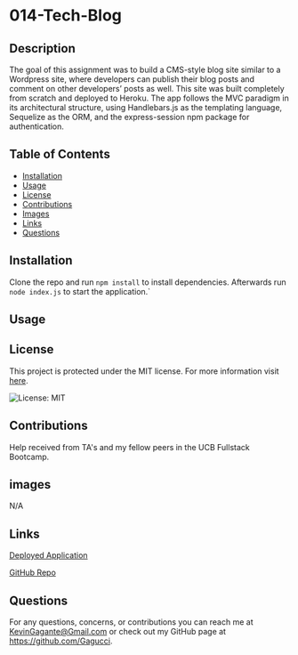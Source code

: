 # 014-Tech-Blog

## Description
  
  The goal of this assignment was to build a CMS-style blog site similar to a Wordpress site, where developers can publish their blog posts and comment on other developers’ posts as well. This site was built completely from scratch and deployed to Heroku. The app follows the MVC paradigm in its architectural structure, using Handlebars.js as the templating language, Sequelize as the ORM, and the express-session npm package for authentication.

## Table of Contents

- [Installation](#installation)
- [Usage](#usage)
- [License](#license)
- [Contributions](#contributions)
- [Images](#images)
- [Links](#links)
- [Questions](#questions)

## Installation

Clone the repo and run `npm install` to install dependencies. Afterwards run `node index.js` to start the application.`

## Usage

## License

This project is protected under the MIT license.
For more information visit [here](https://opensource.org/licenses/MIT).

![License: MIT](https://img.shields.io/badge/License-MIT-yellow.svg)

## Contributions

Help received from TA's and my fellow peers in the UCB Fullstack Bootcamp.
## images
N/A
## Links

[Deployed Application]()

[GitHub Repo](https://github.com/Gagucci/014-Tech-Blog.git)

## Questions

For any questions, concerns, or contributions you can reach me at KevinGagante@Gmail.com or check out my GitHub page at https://github.com/Gagucci.